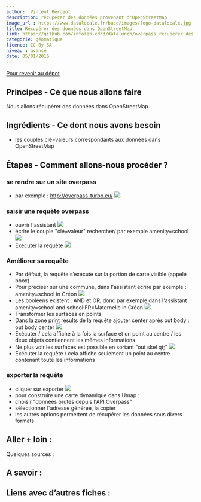 ```yaml
---
author:  Vincent Bergeot
description: récupérer des données provenant d'OpenStreetMap
image_url : https://www.datalocale.fr/base/images/logo-datalocale.jpg
title: Récupérer des données dans OpenStreetMap
link: https://github.com/infolab-cd33/datalunch/overpass_recuperer_des_donnees_osm.md
categorie: géomatique
licence: CC-By-SA
niveau : avancé
date: 05/01/2016
---
```


[Pour revenir au dépot](http://datalunch.datalocale.fr)

## Principes - Ce que nous allons faire
Nous allons récupérer des données dans OpenStreetMap.

## Ingrédients - Ce dont nous avons besoin
* les couples clé=valeurs correspondants aux données dans OpenStreetMap

## Étapes - Comment allons-nous procéder ?

### se rendre sur un site overpass
* par exemple : http://overpass-turbo.eu/
![](http://www.datalocale.fr/drupal7/sites/default/files/fiches/overpass-01.png)
### saisir une requète overpass
* ouvrir l'assistant
![](http://www.datalocale.fr/drupal7/sites/default/files/fiches/overpass-02.png)
* écrire le couple "clé=valeur" rechercher/ par exemple amenity=school
![](http://www.datalocale.fr/drupal7/sites/default/files/fiches/overpass-03.png)
* Exécuter la requête
![](http://www.datalocale.fr/drupal7/sites/default/files/fiches/overpass-04.png)
### Améliorer sa requête
* Par défaut, la requête s’exécute sur la portion de carte visible (appelé bbox)
* Pour préciser sur une commune, dans l'assistant écrire par exemple : amenity=school in Créon
![](http://www.datalocale.fr/drupal7/sites/default/files/fiches/overpass-05.png)
* Les booléens existent : AND et OR, donc par exemple dans l'assistant amenity=school and school:FR=Maternelle in Créon
![](http://www.datalocale.fr/drupal7/sites/default/files/fiches/overpass-06.png)
* Transformer les surfaces en points
 * Dans la zone print results de la requête ajouter center après out body : out body center
![](http://www.datalocale.fr/drupal7/sites/default/files/fiches/overpass-07.png)
 * Exécuter / cela affiche à la fois la surface et un point au centre / les deux objets contiennent les mêmes informations
 * Ne plus voir les surfaces est possible en sortant "out skel qt;"
![](http://www.datalocale.fr/drupal7/sites/default/files/fiches/overpass-08.png)
 * Exécuter la requête / cela affiche seulement un point au centre contenant toute les informations

### exporter la requête
* cliquer sur exporter
![](http://www.datalocale.fr/drupal7/sites/default/files/fiches/overpass-09.png)
 * pour construire une carte dynamique dans Umap :
  * choisir "données brutes depuis l'API Overpass"
  * sélectionner l'adresse générée, la copier
 * les autres options permettent de récupérer les données sous divers formats

## Aller + loin :
Quelques sources :

## A savoir :

## Liens avec d’autres fiches :
